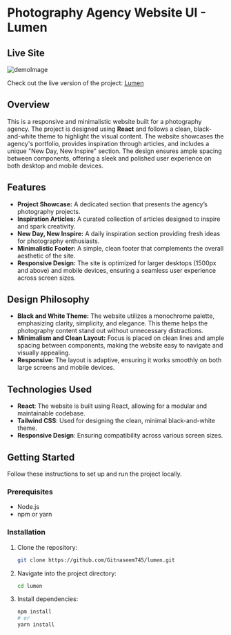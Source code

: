 # Photography Agency Website UI - Lumen

## Live Site
![demoImage](https://github.com/user-attachments/assets/e4f5d115-b52b-41cb-aec2-5aa24cf61d4d)

Check out the live version of the project: [Lumen](https://lumen-sigma.vercel.app/)

## Overview

This is a responsive and minimalistic website built for a photography agency. The project is designed using **React** and follows a clean, black-and-white theme to highlight the visual content. The website showcases the agency's portfolio, provides inspiration through articles, and includes a unique "New Day, New Inspire" section. The design ensures ample spacing between components, offering a sleek and polished user experience on both desktop and mobile devices.

## Features

- **Project Showcase:** A dedicated section that presents the agency’s photography projects.
- **Inspiration Articles:** A curated collection of articles designed to inspire and spark creativity.
- **New Day, New Inspire:** A daily inspiration section providing fresh ideas for photography enthusiasts.
- **Minimalistic Footer:** A simple, clean footer that complements the overall aesthetic of the site.
- **Responsive Design:** The site is optimized for larger desktops (1500px and above) and mobile devices, ensuring a seamless user experience across screen sizes.

## Design Philosophy

- **Black and White Theme:** The website utilizes a monochrome palette, emphasizing clarity, simplicity, and elegance. This theme helps the photography content stand out without unnecessary distractions.
- **Minimalism and Clean Layout:** Focus is placed on clean lines and ample spacing between components, making the website easy to navigate and visually appealing.
- **Responsive:** The layout is adaptive, ensuring it works smoothly on both large screens and mobile devices.

## Technologies Used

- **React**: The website is built using React, allowing for a modular and maintainable codebase.
- **Tailwind CSS**: Used for designing the clean, minimal black-and-white theme.
- **Responsive Design**: Ensuring compatibility across various screen sizes.

## Getting Started

Follow these instructions to set up and run the project locally.

### Prerequisites

- Node.js
- npm or yarn

### Installation

1. Clone the repository:
   ```bash
   git clone https://github.com/Gitnaseem745/lumen.git

2. Navigate into the project directory:
   ```bash
   cd lumen

3. Install dependencies:
   ```bash
   npm install
   # or
   yarn install
